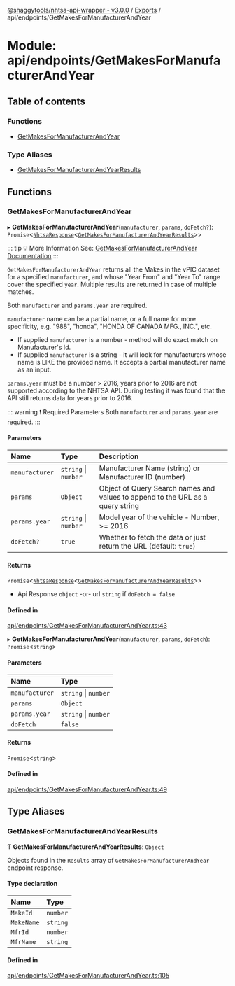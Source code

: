 [@shaggytools/nhtsa-api-wrapper - v3.0.0](../index.md) / [Exports](../modules.md) / api/endpoints/GetMakesForManufacturerAndYear

# Module: api/endpoints/GetMakesForManufacturerAndYear

## Table of contents

### Functions

- [GetMakesForManufacturerAndYear](api_endpoints_GetMakesForManufacturerAndYear.md#getmakesformanufacturerandyear)

### Type Aliases

- [GetMakesForManufacturerAndYearResults](api_endpoints_GetMakesForManufacturerAndYear.md#getmakesformanufacturerandyearresults)

## Functions

### GetMakesForManufacturerAndYear

▸ **GetMakesForManufacturerAndYear**(`manufacturer`, `params`, `doFetch?`): `Promise`<[`NhtsaResponse`](api_types.md#nhtsaresponse)<[`GetMakesForManufacturerAndYearResults`](api_endpoints_GetMakesForManufacturerAndYear.md#getmakesformanufacturerandyearresults)\>\>

::: tip :bulb: More Information
See: [GetMakesForManufacturerAndYear Documentation](/api/get-makes-for-manufacturer-and-year)
:::

`GetMakesForManufacturerAndYear` returns all the Makes in the vPIC dataset for a specified
`manufacturer`, and whose "Year From" and "Year To" range cover the specified `year`. Multiple
results are returned in case of multiple matches.

Both `manufacturer` and `params.year` are required.

`manufacturer` name can be a partial name, or a full name for more specificity, e.g. "988",
"honda", "HONDA OF CANADA MFG., INC.", etc.

- If supplied `manufacturer` is a number - method will do exact match on Manufacturer's Id.
- If supplied `manufacturer` is a string - it will look for manufacturers whose name is LIKE the
  provided name. It accepts a partial manufacturer name as an input.

`params.year` must be a number > 2016, years prior to 2016 are not supported according to the
NHTSA API. During testing it was found that the API still returns data for years prior to 2016.

::: warning :exclamation: Required Parameters
Both `manufacturer` and `params.year` are required.
 :::

#### Parameters

| Name | Type | Description |
| :------ | :------ | :------ |
| `manufacturer` | `string` \| `number` | Manufacturer Name (string) or Manufacturer ID (number) |
| `params` | `Object` | Object of Query Search names and values to append to the URL as a query string |
| `params.year` | `string` \| `number` | Model year of the vehicle - Number, >= 2016 |
| `doFetch?` | ``true`` | Whether to fetch the data or just return the URL (default: `true`) |

#### Returns

`Promise`<[`NhtsaResponse`](api_types.md#nhtsaresponse)<[`GetMakesForManufacturerAndYearResults`](api_endpoints_GetMakesForManufacturerAndYear.md#getmakesformanufacturerandyearresults)\>\>

- Api
Response `object` -or- url `string` if `doFetch = false`

#### Defined in

[api/endpoints/GetMakesForManufacturerAndYear.ts:43](https://github.com/ShaggyTech/nhtsa-api-wrapper/blob/1e31d45/packages/lib/src/api/endpoints/GetMakesForManufacturerAndYear.ts#L43)

▸ **GetMakesForManufacturerAndYear**(`manufacturer`, `params`, `doFetch`): `Promise`<`string`\>

#### Parameters

| Name | Type |
| :------ | :------ |
| `manufacturer` | `string` \| `number` |
| `params` | `Object` |
| `params.year` | `string` \| `number` |
| `doFetch` | ``false`` |

#### Returns

`Promise`<`string`\>

#### Defined in

[api/endpoints/GetMakesForManufacturerAndYear.ts:49](https://github.com/ShaggyTech/nhtsa-api-wrapper/blob/1e31d45/packages/lib/src/api/endpoints/GetMakesForManufacturerAndYear.ts#L49)

## Type Aliases

### GetMakesForManufacturerAndYearResults

Ƭ **GetMakesForManufacturerAndYearResults**: `Object`

Objects found in the `Results` array of `GetMakesForManufacturerAndYear` endpoint response.

#### Type declaration

| Name | Type |
| :------ | :------ |
| `MakeId` | `number` |
| `MakeName` | `string` |
| `MfrId` | `number` |
| `MfrName` | `string` |

#### Defined in

[api/endpoints/GetMakesForManufacturerAndYear.ts:105](https://github.com/ShaggyTech/nhtsa-api-wrapper/blob/1e31d45/packages/lib/src/api/endpoints/GetMakesForManufacturerAndYear.ts#L105)
